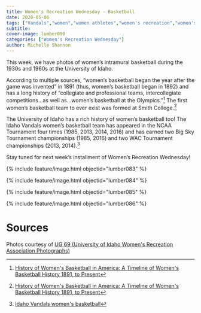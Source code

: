 ```yaml
---
title: Women's Recreation Wednesday - Basketball
date: 2020-05-06
tags: ["Vandals","women","women athletes","women's recreation","women's sports","women in sports","women's recreation Wednesday","moscou","university history","university archives"]
subtitle: 
cover-image: lumber090
categories: ["Women's Recreation Wednesday"]
author: Michelle Shannon
---
```


This week, we have photos of women’s intramural basketball
during the 1930s and 1960s at the University of Idaho.

According to multiple sources, “women’s basketball began
the year after the game was invented” in 1891 (thus, women’s basketball began
in 1892) and has a long history of “collegiate and professional teams, intercollegiate
competitions…as well as…women’s basketball at the Olympics.”[^1]
The first women’s basketball team to ever exist was formed at Smith College.[^1]

The University of Idaho has a rich history of women’s
basketball too! The Idaho Vandals women’s basketball team has appeared in the
NCAA Tournament four times (1985, 2013, 2014, 2016) and has earned two Big Sky
Tournament championships (1985, 2016) and two WAC Tournament championships
(2013, 2014).[^2]

Stay tuned for next week’s installment of Women’s
Recreation Wednesday!

{% include feature/image.html objectid="lumber083" %}

{% include feature/image.html objectid="lumber084" %}

{% include feature/image.html objectid="lumber085" %}

{% include feature/image.html objectid="lumber086" %}

# Sources

Photos courtesy of [UG 69 (University of Idaho Women's Recreation Association Photographs)](http://archiveswest.orbiscascade.org/ark:/80444/xv152953/op=fstyle.aspx?t=k&amp;q=)

[^1]: [History of Women's Basketball in America: A Timeline of Women's Basketball History 1891, to Present](https://www.thoughtco.com/history-of-womens-basketball-in-america-3528489)
[^2]: [Idaho Vandals women's basketball](https://en.wikipedia.org/wiki/Idaho_Vandals_women's_basketball)

